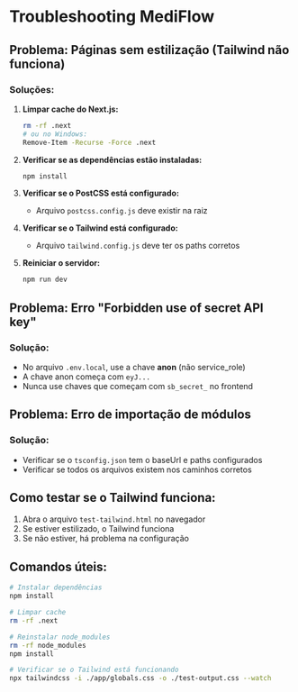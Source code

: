 # Troubleshooting MediFlow

## Problema: Páginas sem estilização (Tailwind não funciona)

### Soluções:

1. **Limpar cache do Next.js:**
   ```bash
   rm -rf .next
   # ou no Windows:
   Remove-Item -Recurse -Force .next
   ```

2. **Verificar se as dependências estão instaladas:**
   ```bash
   npm install
   ```

3. **Verificar se o PostCSS está configurado:**
   - Arquivo `postcss.config.js` deve existir na raiz

4. **Verificar se o Tailwind está configurado:**
   - Arquivo `tailwind.config.js` deve ter os paths corretos

5. **Reiniciar o servidor:**
   ```bash
   npm run dev
   ```

## Problema: Erro "Forbidden use of secret API key"

### Solução:
- No arquivo `.env.local`, use a chave **anon** (não service_role)
- A chave anon começa com `eyJ...`
- Nunca use chaves que começam com `sb_secret_` no frontend

## Problema: Erro de importação de módulos

### Solução:
- Verificar se o `tsconfig.json` tem o baseUrl e paths configurados
- Verificar se todos os arquivos existem nos caminhos corretos

## Como testar se o Tailwind funciona:

1. Abra o arquivo `test-tailwind.html` no navegador
2. Se estiver estilizado, o Tailwind funciona
3. Se não estiver, há problema na configuração

## Comandos úteis:

```bash
# Instalar dependências
npm install

# Limpar cache
rm -rf .next

# Reinstalar node_modules
rm -rf node_modules
npm install

# Verificar se o Tailwind está funcionando
npx tailwindcss -i ./app/globals.css -o ./test-output.css --watch
```